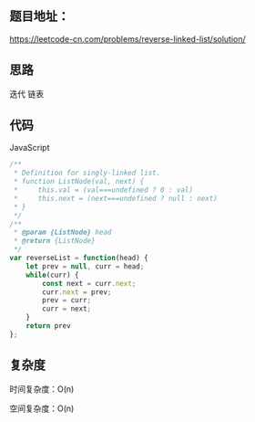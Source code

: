 ## 题目地址：

https://leetcode-cn.com/problems/reverse-linked-list/solution/



## 思路

迭代 链表



## 代码

JavaScript

```javascript
/**
 * Definition for singly-linked list.
 * function ListNode(val, next) {
 *     this.val = (val===undefined ? 0 : val)
 *     this.next = (next===undefined ? null : next)
 * }
 */
/**
 * @param {ListNode} head
 * @return {ListNode}
 */
var reverseList = function(head) {
    let prev = null, curr = head;
    while(curr) {
        const next = curr.next;
        curr.next = prev;
        prev = curr;
        curr = next;
    }
    return prev
};
```



## 复杂度

时间复杂度：O(n)

空间复杂度：O(n)